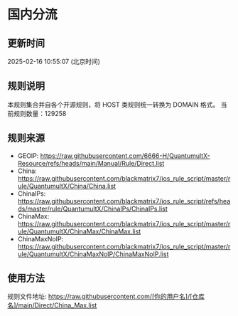 # 国内分流

## 更新时间
2025-02-16 10:55:07 (北京时间)

## 规则说明
本规则集合并自各个开源规则，将 HOST 类规则统一转换为 DOMAIN 格式。
当前规则数量：129258

## 规则来源
- GEOIP: https://raw.githubusercontent.com/6666-H/QuantumultX-Resource/refs/heads/main/Manual/Rule/Direct.list
- China: https://raw.githubusercontent.com/blackmatrix7/ios_rule_script/master/rule/QuantumultX/China/China.list
- ChinaIPs: https://raw.githubusercontent.com/blackmatrix7/ios_rule_script/refs/heads/master/rule/QuantumultX/ChinaIPs/ChinaIPs.list
- ChinaMax: https://raw.githubusercontent.com/blackmatrix7/ios_rule_script/master/rule/QuantumultX/ChinaMax/ChinaMax.list
- ChinaMaxNoIP: https://raw.githubusercontent.com/blackmatrix7/ios_rule_script/master/rule/QuantumultX/ChinaMaxNoIP/ChinaMaxNoIP.list

## 使用方法
规则文件地址: https://raw.githubusercontent.com/[你的用户名]/[仓库名]/main/Direct/China_Max.list
